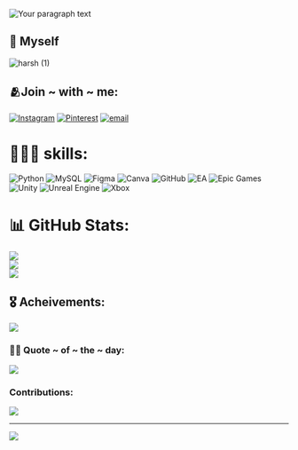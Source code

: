 ![Your paragraph text](https://github.com/user-attachments/assets/dd387131-5d2a-47b2-b65c-47814306e621)
## 💫 Myself
![harsh (1)](https://github.com/user-attachments/assets/5e741fec-7b89-4435-a6b3-13dd31f307cf)

## 🫂Join ~ with ~ me:
[![Instagram](https://img.shields.io/badge/Instagram-%23E4405F.svg?logo=Instagram&logoColor=white)](https://instagram.com/har__sh0201) 
[![Pinterest](https://img.shields.io/badge/Pinterest-%23E60023.svg?logo=Pinterest&logoColor=white)](https://pinterest.com/harshjena01) 
[![email](https://img.shields.io/badge/Email-D14836?logo=gmail&logoColor=white)](mailto:selee.hars2928@gmail.com) 

# 🏋🏻‍♂️ skills:
![Python](https://img.shields.io/badge/python-3670A0?style=for-the-badge&logo=python&logoColor=ffdd54)
![MySQL](https://img.shields.io/badge/mysql-4479A1.svg?style=for-the-badge&logo=mysql&logoColor=white)
![Figma](https://img.shields.io/badge/figma-%23F24E1E.svg?style=for-the-badge&logo=figma&logoColor=white)
![Canva](https://img.shields.io/badge/Canva-%2300C4CC.svg?style=for-the-badge&logo=Canva&logoColor=white)
![GitHub](https://img.shields.io/badge/github-%23121011.svg?style=for-the-badge&logo=github&logoColor=white)
![EA](https://img.shields.io/badge/ea-%23000000.svg?style=for-the-badge&logo=ea&logoColor=white)
![Epic Games](https://img.shields.io/badge/epicgames-%23313131.svg?style=for-the-badge&logo=epicgames&logoColor=white)
![Unity](https://img.shields.io/badge/unity-%23000000.svg?style=for-the-badge&logo=unity&logoColor=white)
![Unreal Engine](https://img.shields.io/badge/unrealengine-%23313131.svg?style=for-the-badge&logo=unrealengine&logoColor=white) 
![Xbox](https://img.shields.io/badge/xbox-%23107C10.svg?style=for-the-badge&logo=xbox&logoColor=white)
# 📊 GitHub Stats:
![](https://github-readme-stats.vercel.app/api?username=harsh2928&theme=bear&hide_border=false&include_all_commits=false&count_private=false)<br/>
![](https://nirzak-streak-stats.vercel.app/?user=harsh2928&theme=bear&hide_border=false)<br/>
![](https://github-readme-stats.vercel.app/api/top-langs/?username=harsh2928&theme=bear&hide_border=false&include_all_commits=false&count_private=false&layout=compact)

## 🎖️ Acheivements:
![](https://github-profile-trophy.vercel.app/?username=harsh2928&theme=monokai&no-frame=false&no-bg=true&margin-w=4)

### 🐦‍🔥 Quote ~ of ~ the ~ day:
![](https://quotes-github-readme.vercel.app/api?type=horizontal&theme=light)

### Contributions:
![](https://github-contributor-stats.vercel.app/api?username=harsh2928&limit=5&theme=dark&combine_all_yearly_contributions=true)

---
[![](https://visitcount.itsvg.in/api?id=harsh2928&icon=6&color=2)](https://visitcount.itsvg.in)

